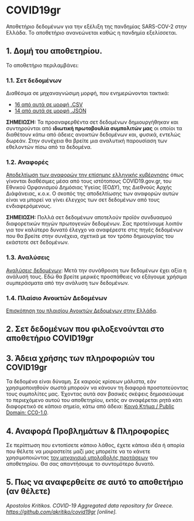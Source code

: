 # COVID19gr

Αποθετήριο δεδομένων για την εξέλιξη της πανδημίας SARS-COV-2 στην Ελλάδα. Το αποθετήριο ανανεώνεται καθώς η πανδημία εξελίσσεται. 

## 1. Δομή του αποθετηρίου.

Το αποθετήριο περιλαμβάνει:

### 1.1. Σετ δεδομένων

Διαθέσιμα σε μηχαναγνώσιμη μορφή, που ενημερώνονται τακτικά:
- [16 από αυτά σε μορφή .CSV](https://github.com/akritiko/covid19gr/tree/master/data/csv)
- [14 από αυτά σε μορφή .JSON](https://github.com/akritiko/covid19gr/tree/master/data/json)

**ΣΗΜΕΙΩΣΗ:** Τα προαναφερθέντα σετ δεδομένων δημιουργήθηκαν και συντηρούνται από **ιδιωτική πρωτοβουλία συμπολιτών μας** οι οποίοι τα διαθέτουν κάτω από άδειες ανοικτών δεδομένων και, φυσικά, εντελώς δωρεάν. Στην συνέχεια θα βρείτε μια αναλυτική παρουσίαση των εθελοντών πίσω από τα δεδομένα.

### 1.2. Αναφορές

[Αποδελτίωση των αναφορών την επίσημης ελληνικής κυβέρνησης](https://github.com/akritiko/covid19gr/tree/master/reports) όπως γίνονται διαθέσιμες μέσα από τους ιστότοπους COVID19.gov.gr, του Εθνικού Ορφανισμού Δημόσιας Υγείας (ΕΟΔΥ), της Διεθνούς Αρχής Διάφάνειας, κ.ο.κ. Ο σκοπός της αποδελτίωσης των αναφορών αυτών είναι να μπορεί να γίνει έλεγχος των σετ δεδομένων από τους ενδιαφερόμενους.

**ΣΗΜΕΙΩΣΗ:** Πολλά σετ δεδομένων αποτελούν προϊόν συνδυασμού διαφορετικών πηγών πρωτογενών δεδομένων. Σας προτείνουμε λοιπόν για τον καλύτερο δυνατό έλεγχο να αναφέρεστε στις πηγές δεδομένων που θα βρείτε στην συνέχεια, σχετικά με τον τρόπο δημιουργίας του εκάστοτε σετ δεδομένων.

### 1.3. Αναλύσεις

[Αναλύσεις δεδομένων](https://github.com/akritiko/covid19gr/tree/master/analysis): Μετά την συνάθροιση των δεδομένων έχει αξία η ανάλυσή τους. Εδώ θα βρείτε μερικές προσπάθειες να εξάγουμε χρήσιμα συμπεράσματα από την ανάλυση των δεδομένων.

### 1.4. Πλαίσιο Ανοικτών Δεδομένων

[Επισκόπηση του πλαισίου Ανοικτών Δεδομένων στην Ελλάδα](https://github.com/akritiko/covid19gr/wiki). 

## 2. Σετ δεδομένων που φιλοξενούνται στο αποθετήριο COVID19gr



## 3. Άδεια χρήσης των πληροφοριών του COVID19gr

Τα δεδομένα είναι δύναμη. Σε καιρούς κρίσεων μάλιστα, εάν χρησιμοποιηθούν σωστά μπορούν να κάνουν τη διαφορά προστατεύοντας τους συμπολίτες μας. Έχοντας αυτά σαν βασικές σκέψεις δημοσιεύουμε το περιεχόμενο αυτού του αποθετηρίου, εκτός αν αναφέρεται ρητά κάτι διαφορετικό σε κάποιο σημείο, κάτω από άδεια: [Κοινό Κτήμα / Public Domain: CC0-1.0](https://github.com/akritiko/covid19gr/blob/master/LICENSE).

## 4. Αναφορά Προβλημάτων & Πληροφορίες

Σε περίπτωση που εντοπίσετε κάποιο λάθος, έχετε κάποια ιδέα ή απορία που θέλετε να μοιραστείτε μαζί μας μπορείτε να το κάνετε χρησιμοποιώντας [τον μηχανισμό υπολοβολής προτάσεων](https://github.com/akritiko/covid19gr/issues) του αποθετηρίου. Θα σας απαντήσουμε το συντομότερο δυνατό. 

## 5. Πως να αναφερθείτε σε αυτό το αποθετήριο (αν θέλετε)

_Apostolos Kritikos. COVID-19 Aggregated data repository for Greece. https://github.com/akritiko/covid19gr [online]._
